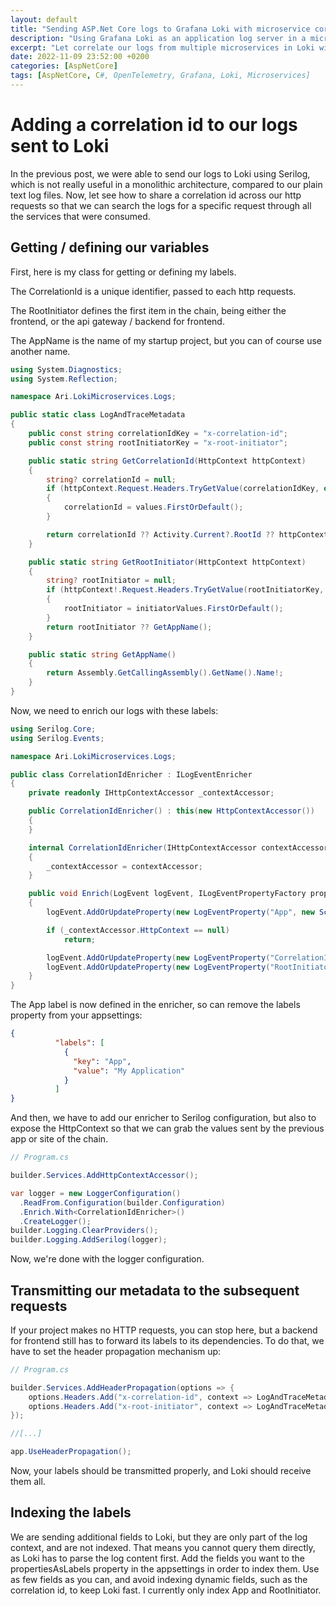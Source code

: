 ```yaml
---
layout: default
title: "Sending ASP.Net Core logs to Grafana Loki with microservice correlation"
description: "Using Grafana Loki as an application log server in a microservice architecture"
excerpt: "Let correlate our logs from multiple microservices in Loki with a correlation id"
date: 2022-11-09 23:52:00 +0200
categories: [AspNetCore]
tags: [AspNetCore, C#, OpenTelemetry, Grafana, Loki, Microservices]
---
```


# Adding a correlation id to our logs sent to Loki 

In the previous post, we were able to send our logs to Loki using Serilog, which is not really useful in a monolithic 
architecture, compared to our plain text log files. Now, let see how to share a correlation id across our http requests
so that we can search the logs for a specific request through all the services that were consumed.

## Getting / defining our variables

First, here is my class for getting or defining my labels. 

The CorrelationId is a unique identifier, passed to each http requests.

The RootInitiator defines the first item in the chain, being either the frontend, or the api gateway / backend for frontend. 

The AppName is the name of my startup project, but you can of course use another name.

```cs
using System.Diagnostics;
using System.Reflection;

namespace Ari.LokiMicroservices.Logs;

public static class LogAndTraceMetadata
{
    public const string correlationIdKey = "x-correlation-id";
    public const string rootInitiatorKey = "x-root-initiator";

    public static string GetCorrelationId(HttpContext httpContext)
    {
        string? correlationId = null;
        if (httpContext.Request.Headers.TryGetValue(correlationIdKey, out var values))
        {
            correlationId = values.FirstOrDefault();
        }

        return correlationId ?? Activity.Current?.RootId ?? httpContext.TraceIdentifier;
    }

    public static string GetRootInitiator(HttpContext httpContext)
    {
        string? rootInitiator = null;
        if (httpContext!.Request.Headers.TryGetValue(rootInitiatorKey, out var initiatorValues))
        {
            rootInitiator = initiatorValues.FirstOrDefault();
        }
        return rootInitiator ?? GetAppName();
    }

    public static string GetAppName()
    {
        return Assembly.GetCallingAssembly().GetName().Name!;
    }
}
```

Now, we need to enrich our logs with these labels:

```cs
using Serilog.Core;
using Serilog.Events;

namespace Ari.LokiMicroservices.Logs;

public class CorrelationIdEnricher : ILogEventEnricher
{
    private readonly IHttpContextAccessor _contextAccessor;

    public CorrelationIdEnricher() : this(new HttpContextAccessor())
    {
    }

    internal CorrelationIdEnricher(IHttpContextAccessor contextAccessor)
    {
        _contextAccessor = contextAccessor;
    }

    public void Enrich(LogEvent logEvent, ILogEventPropertyFactory propertyFactory)
    {
        logEvent.AddOrUpdateProperty(new LogEventProperty("App", new ScalarValue(LogAndTraceMetadata.GetAppName())));

        if (_contextAccessor.HttpContext == null)
            return;

        logEvent.AddOrUpdateProperty(new LogEventProperty("CorrelationId", new ScalarValue(LogAndTraceMetadata.GetCorrelationId(_contextAccessor.HttpContext!))));
        logEvent.AddOrUpdateProperty(new LogEventProperty("RootInitiator", new ScalarValue(LogAndTraceMetadata.GetRootInitiator(_contextAccessor.HttpContext!))));
    }
}
```

The App label is now defined in the enricher, so can remove the labels property from your appsettings:
```json
{
          "labels": [
            {
              "key": "App",
              "value": "My Application"
            }
          ]
}
```

And then, we have to add our enricher to Serilog configuration, but also to expose the HttpContext so that we can grab 
the values sent by the previous app or site of the chain.

```cs
// Program.cs

builder.Services.AddHttpContextAccessor();

var logger = new LoggerConfiguration()
  .ReadFrom.Configuration(builder.Configuration)
  .Enrich.With<CorrelationIdEnricher>()
  .CreateLogger();
builder.Logging.ClearProviders();
builder.Logging.AddSerilog(logger);
```

Now, we're done with the logger configuration. 

## Transmitting our metadata to the subsequent requests

If your project makes no HTTP requests, you can stop here, but a backend for frontend still has to forward its labels to
its dependencies. To do that, we have to set the header propagation mechanism up:

```cs
// Program.cs

builder.Services.AddHeaderPropagation(options => {
    options.Headers.Add("x-correlation-id", context => LogAndTraceMetadata.GetCorrelationId(context.HttpContext));
    options.Headers.Add("x-root-initiator", context => LogAndTraceMetadata.GetRootInitiator(context.HttpContext));
});

//[...]

app.UseHeaderPropagation();
```

Now, your labels should be transmitted properly, and Loki should receive them all.

## Indexing the labels

We are sending additional fields to Loki, but they are only part of the log context, and are not indexed. That means you
cannot query them directly, as Loki has to parse the log content first. Add the fields you want to the propertiesAsLabels 
property in the appsettings in order to index them. Use as few fields as you can, and avoid indexing dynamic fields, such as the 
correlation id, to keep Loki fast. I currently only index App and RootInitiator.